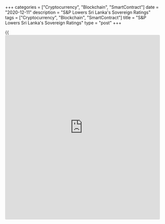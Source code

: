 +++
categories = ["Cryptocurrency", "Blockchain", "SmartContract"]
date = "2020-12-11"
description = "S&P Lowers Sri Lanka's Sovereign Ratings"
tags = ["Cryptocurrency", "Blockchain", "SmartContract"]
title = "S&P Lowers Sri Lanka's Sovereign Ratings"
type = "post"
+++

{{<iframe id="large-banner" src="https://www.bounty.group/#slide=25.0" width="100%" height="600" scrolling="no" style="border: 0px solid rgb(216, 221, 230); border-radius: 3px;">}}

S&P Global Ratings downgraded Sri Lanka's sovereign ratings on Friday,
as country's fiscal position is expected to deteriorate over coming
years.

The sovereign rating was lowered to 'CCC+' from 'B-'. The ratings are
well below the investment grade. The outlook was stable.

According to S&P, risks to debt servicing capacity have risen, as the
government's access to external financing has become increasingly
dependent on favorable [business][1], economic, and financial
conditions.

The Covid-19 has significantly narrowed the government's fiscal space
and its ability to generate earnings.

High fiscal deficits and excessive domestic liquidity will put downward
pressure on the exchange rate and worsen the risks associated with the
government's already-high debt burden, S&P said.

The [economy][2] is forecast to contract sharply by 5.3 percent in 2020
largely due to the Covid-19 pandemic. Nonetheless, real GDP growth is
expected to accelerate to 4.3 percent in 2021, albeit from a low base,
and average 4.5 percent in 2021-2023.

For comments and feedback [contact](https://www.playgroundfx.com/contact/): editorial@rtt[news](https://www.letsplayfx.com/blog/forex-news-website/).com

[Economic News][2]

 **What parts of the world are seeing the best (and worst) economic
performances lately? Click[here][3] to check out our [Econ Scorecard][3]
and find out! See up-to-the-moment [ranking](https://www.playgroundfx.com/blog/crypto-exchange-ranking/)s for the best and worst
performers in [GDP][4], [unemployment rate][5], [inflation][6] and much
more.**

   1. www.rtt[news](https://www.letsplayfx.com/blog/forex-news-website/).com/Content/Business.aspx
   2. www.rtt[news](https://www.letsplayfx.com/blog/forex-news-website/).com/Content/EconomicNews.aspx
   3. www.rtt[news](https://www.letsplayfx.com/blog/forex-news-website/).com/economic-scorecard/world-rank/PPI/highest-performance.aspx
   4. www.rtt[news](https://www.letsplayfx.com/blog/forex-news-website/).com/economic-scorecard/world-rank/GDP/highest-performance.aspx
   5. www.rtt[news](https://www.letsplayfx.com/blog/forex-news-website/).com/economic-scorecard/world-rank/unemployment-rate/lowest-performance.aspx
   6. www.rtt[news](https://www.letsplayfx.com/blog/forex-news-website/).com/economic-scorecard/world-rank/CPI/highest-performance.aspx